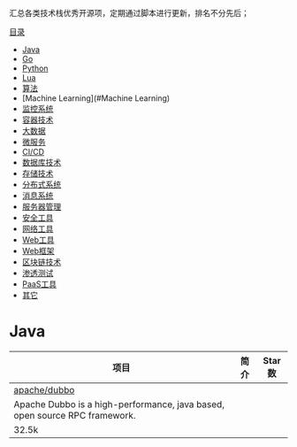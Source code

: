 汇总各类技术栈优秀开源项，定期通过脚本进行更新，排名不分先后；


[目录](#目录)

- [Java](#Java)
- [Go](#Go)
- [Python](#Python)
- [Lua](#Lua)
- [算法](#算法)
- [Machine Learning](#Machine Learning)
- [监控系统](#监控系统)
- [容器技术](#容器技术)
- [大数据](#大数据)
- [微服务](#微服务)
- [CI/CD](#CI/CD)
- [数据库技术](#数据库技术)
- [存储技术](#存储技术)
- [分布式系统](#分布式系统)
- [消息系统](#消息系统)
- [服务器管理](#服务器管理)
- [安全工具](#安全工具)
- [网络工具](#网络工具)
- [Web工具](#Web工具)
- [Web框架](#Web框架)
- [区块链技术](#区块链技术)
- [渗透测试](#区块链技术)
- [PaaS工具](#PaaS工具)
- [其它](#其它)


# Java

| 项目  | 简介                             | Star数                                 |
| ---- | ------------------------------- | ---- |
|[apache/dubbo](https://github.com/apache/dubbo)
| Apache Dubbo is a high-performance, java based, open source RPC framework.
|32.5k|